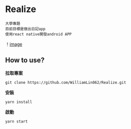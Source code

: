 # Realize

    大學專題
    目前目標是做出日記app
    使用react native開發android APP
    
 ！[image](https://github.com/WilliamLin062/Realize/blob/master/preview.gif)
## How to use?  


**拉取專案**  

    git clone https://github.com/WilliamLin062/Realize.git  
    
**安裝**  

    yarn install 
    
**啟動**  

    yarn start
